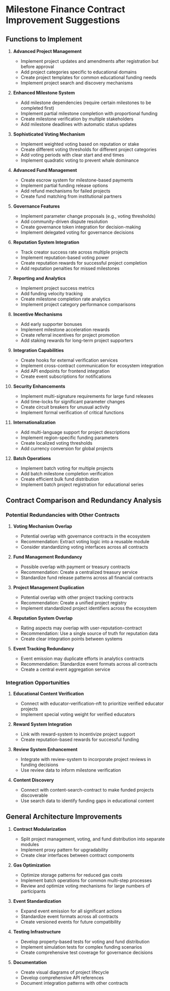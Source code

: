 # Milestone Finance Contract Improvement Suggestions

## Functions to Implement

1. **Advanced Project Management**

   - Implement project updates and amendments after registration but before approval
   - Add project categories specific to educational domains
   - Create project templates for common educational funding needs
   - Implement project search and discovery mechanisms

2. **Enhanced Milestone System**

   - Add milestone dependencies (require certain milestones to be completed first)
   - Implement partial milestone completion with proportional funding
   - Create milestone verification by multiple stakeholders
   - Add milestone deadlines with automatic status updates

3. **Sophisticated Voting Mechanism**

   - Implement weighted voting based on reputation or stake
   - Create different voting thresholds for different project categories
   - Add voting periods with clear start and end times
   - Implement quadratic voting to prevent whale dominance

4. **Advanced Fund Management**

   - Create escrow system for milestone-based payments
   - Implement partial funding release options
   - Add refund mechanisms for failed projects
   - Create fund matching from institutional partners

5. **Governance Features**

   - Implement parameter change proposals (e.g., voting thresholds)
   - Add community-driven dispute resolution
   - Create governance token integration for decision-making
   - Implement delegated voting for governance decisions

6. **Reputation System Integration**

   - Track creator success rate across multiple projects
   - Implement reputation-based voting power
   - Create reputation rewards for successful project completion
   - Add reputation penalties for missed milestones

7. **Reporting and Analytics**

   - Implement project success metrics
   - Add funding velocity tracking
   - Create milestone completion rate analytics
   - Implement project category performance comparisons

8. **Incentive Mechanisms**

   - Add early supporter bonuses
   - Implement milestone acceleration rewards
   - Create referral incentives for project promotion
   - Add staking rewards for long-term project supporters

9. **Integration Capabilities**

   - Create hooks for external verification services
   - Implement cross-contract communication for ecosystem integration
   - Add API endpoints for frontend integration
   - Create event subscriptions for notifications

10. **Security Enhancements**

    - Implement multi-signature requirements for large fund releases
    - Add time-locks for significant parameter changes
    - Create circuit breakers for unusual activity
    - Implement formal verification of critical functions

11. **Internationalization**

    - Add multi-language support for project descriptions
    - Implement region-specific funding parameters
    - Create localized voting thresholds
    - Add currency conversion for global projects

12. **Batch Operations**
    - Implement batch voting for multiple projects
    - Add batch milestone completion verification
    - Create efficient bulk fund distribution
    - Implement batch project registration for educational series

## Contract Comparison and Redundancy Analysis

### Potential Redundancies with Other Contracts

1. **Voting Mechanism Overlap**

   - Potential overlap with governance contracts in the ecosystem
   - Recommendation: Extract voting logic into a reusable module
   - Consider standardizing voting interfaces across all contracts

2. **Fund Management Redundancy**

   - Possible overlap with payment or treasury contracts
   - Recommendation: Create a centralized treasury service
   - Standardize fund release patterns across all financial contracts

3. **Project Management Duplication**

   - Potential overlap with other project tracking contracts
   - Recommendation: Create a unified project registry
   - Implement standardized project identifiers across the ecosystem

4. **Reputation System Overlap**

   - Rating aspects may overlap with user-reputation-contract
   - Recommendation: Use a single source of truth for reputation data
   - Create clear integration points between systems

5. **Event Tracking Redundancy**
   - Event emission may duplicate efforts in analytics contracts
   - Recommendation: Standardize event formats across all contracts
   - Create a central event aggregation service

### Integration Opportunities

1. **Educational Content Verification**

   - Connect with educator-verification-nft to prioritize verified educator projects
   - Implement special voting weight for verified educators

2. **Reward System Integration**

   - Link with reward-system to incentivize project support
   - Create reputation-based rewards for successful funding

3. **Review System Enhancement**

   - Integrate with review-system to incorporate project reviews in funding decisions
   - Use review data to inform milestone verification

4. **Content Discovery**
   - Connect with content-search-contract to make funded projects discoverable
   - Use search data to identify funding gaps in educational content

## General Architecture Improvements

1. **Contract Modularization**

   - Split project management, voting, and fund distribution into separate modules
   - Implement proxy pattern for upgradability
   - Create clear interfaces between contract components

2. **Gas Optimization**

   - Optimize storage patterns for reduced gas costs
   - Implement batch operations for common multi-step processes
   - Review and optimize voting mechanisms for large numbers of participants

3. **Event Standardization**

   - Expand event emission for all significant actions
   - Standardize event formats across all contracts
   - Create versioned events for future compatibility

4. **Testing Infrastructure**

   - Develop property-based tests for voting and fund distribution
   - Implement simulation tests for complex funding scenarios
   - Create comprehensive test coverage for governance decisions

5. **Documentation**
   - Create visual diagrams of project lifecycle
   - Develop comprehensive API references
   - Document integration patterns with other contracts

